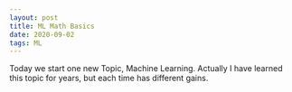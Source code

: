 ```yaml
---  
layout: post  
title: ML Math Basics  
date: 2020-09-02  
tags: ML  
---  
```


Today we start one new Topic, Machine Learning. Actually I have learned this topic for years, but each time has different gains.
